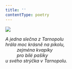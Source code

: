 ```yaml
---
title: ''
contentType: poetry
---
```


<section>

![](../Images/025.jpg)

_A jedna slečna z Tarnopolu  
hrála moc krásně na pikolu,  
         zejména kvapíky  
         pro bílé pašíky  
u svého strýčka v Tarnopolu._

</section>
